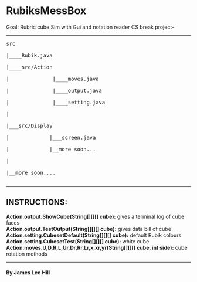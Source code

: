 # RubiksMessBox
Goal: Rubric cube Sim with Gui and notation reader
CS break project-
__________________________________
<pre>
src<br>
|____Rubik.java<br>
|____src/Action<br>
|              |____moves.java<br>
|              |____output.java<br>
|              |____setting.java<br>
|<br>
|___src/Display<br>
|             |___screen.java<br>
|             |__more soon...<br>
|<br>
|__more soon....<br>
</pre>
_________________________________
## INSTRUCTIONS:<br>
**Action.output.ShowCube(String[][][] cube):** gives a terminal log of cube faces<br>
**Action.output.TestOutput(String[][][] cube):** gives data bill of cube<br>
**Action.setting.CubesetDefault(String[][][] cube):** default Rubik colours<br>
**Action.setting.CubesetTest(String[][][] cube):** white cube<br>
**Action.moves.U,D,R,L,Ur,Dr,Rr,Lr,x,xr,yr(String[][][] cube, int side):** cube rotation methods<br>
__________________________________
#### By James Lee Hill
